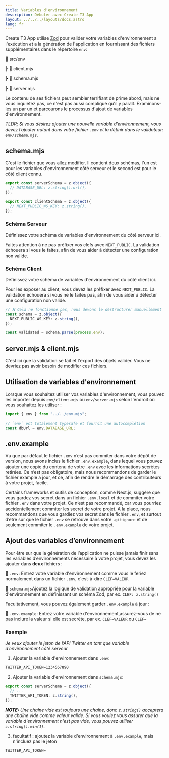 ```yaml
---
title: Variables d'environnement
description: Débuter avec Create T3 App
layout: ../../../layouts/docs.astro
lang: fr
---
```


Create T3 App utilise [Zod](https://github.com/colinhacks/zod) pour valider votre variables d'environnement a l'exécution _et_ a la génération de l'application en fournissant des fichiers supplémentaires dans le répertoire `env`:

📁 src/env

┣ 📄 client.mjs

┣ 📄 schema.mjs

┣ 📄 server.mjs

Le contenu de ses fichiers peut sembler terrifiant de prime abord, mais ne vous inquiétez pas, ce n'est pas aussi compliqué qu'il y paraît.
Examinons-les un par un et parcourons le processus d'ajout de variables d'environnement.

_TLDR; Si vous désirez ajouter une nouvelle variable d’environnement, vous devez l’ajouter autant dans votre fichier `.env` et la définir dans le validateur: `env/schema.mjs`._

## schema.mjs

C'est le fichier que vous allez modifier. Il contient deux schémas, l'un est pour les variables d'environnement côté serveur et le second est pour le côté client connu.

```ts:env/schema.mjs
export const serverSchema = z.object({
  // DATABASE_URL: z.string().url(),
});

export const clientSchema = z.object({
  // NEXT_PUBLIC_WS_KEY: z.string(),
});
```

### Schéma Serveur

Définissez votre schéma de variables d'environnement du côté serveur ici.

Faites attention à ne pas préfixer vos clefs avec `NEXT_PUBLIC`. La validation échouera si vous le faites, afin de vous aider à détecter une configuration non valide.

### Schéma Client

Définissez votre schéma de variables d'environnement du côté client ici.

Pour les exposer au client, vous devez les préfixer avec `NEXT_PUBLIC`. La validation échouera si vous ne le faites pas, afin de vous aider à détecter une configuration non valide.

```ts
// ❌ Cela ne fonctionne pas, nous devons le déstructurer manuellement
const schema = z.object({
  NEXT_PUBLIC_WS_KEY: z.string(),
});

const validated = schema.parse(process.env);
```

## server.mjs & client.mjs

C'est ici que la validation se fait et l'export des objets valider. Vous ne devriez pas avoir besoin de modifier ces fichiers.

## Utilisation de variables d'environnement

Lorsque vous souhaitez utiliser vos variables d'environnement, vous pouvez les importer depuis `env/client.mjs` ou `env/server.mjs` selon l'endroit où vous souhaitez les utiliser :

```ts:pages/api/hello.ts
import { env } from "../../env.mjs";

// `env` est totalement typesafe et fournit une autocomplétion
const dbUrl = env.DATABASE_URL;
```

## .env.example

Vu que par défaut le fichier `.env` n’est pas commiter dans votre dépôt de version, nous avons inclus le fichier `.env.example`, dans lequel vous pouvez ajouter une copie du contenu de votre `.env` avec les informations secrètes retirées. Ce n’est pas obligatoire, mais nous recommandons de garder le fichier example a jour, et ce, afin de rendre le démarrage des contributeurs à votre projet, facile.

Certains frameworks et outils de conception, comme Next.js, suggère que vous gardez vos secret dans un fichier `.env.local` et de commiter votre fichier `.env` dans votre projet. Ce n’est pas recommandé, car vous pourriez accidentellement commiter les secret de votre projet. A la place, nous recommandons que vous gardiez vos secret dans le fichier `.env`, et surtout d’etre sur que le fichier `.env` se retrouve dans votre `.gitignore` et de seulement commiter le `.env.example` de votre projet.

## Ajout des variables d’environnement

Pour être sur que la génération de l’application ne puisse jamais finir sans les variables d’environnements nécessaire à votre projet, vous devez les ajouter dans **deux** fichiers :

📄 `.env`: Entrez votre variable d'environnement comme vous le feriez normalement dans un fichier `.env`, c'est-à-dire `CLEF=VALEUR`

📄 `schema.mjs`Ajoutez la logique de validation appropriée pour la variable d'environnement en définissant un schéma Zod, par ex. `CLEF: z.string()`

Facultativement, vous pouvez également garder `.env.example` à jour :

📄 `.env.example`: Entrez votre variable d'environnement,assurez-vous de ne pas inclure la valeur si elle est secrète, par ex. `CLEF=VALEUR` ou `CLEF=`

### Exemple

_Je veux ajouter le jeton de l’API Twitter en tant que variable d’environnement côté serveur_

1. Ajouter la variable d'environnement dans `.env`:

```
TWITTER_API_TOKEN=1234567890
```

2. Ajouter la variable d'environnement dans `schema.mjs`:

```ts
export const serverSchema = z.object({
  // ...
  TWITTER_API_TOKEN: z.string(),
});
```

_**NOTE:** Une chaîne vide est toujours une chaîne, donc `z.string()` acceptera une chaîne vide comme valeur valide. Si vous voulez vous assurer que la variable d'environnement n'est pas vide, vous pouvez utiliser `z.string().min(1)`._

3. facultatif : ajoutez la variable d'environnement à `.env.example`, mais n'incluez pas le jeton

```
TWITTER_API_TOKEN=
```
